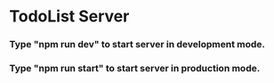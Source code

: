# TodoList Server

### Type "npm run dev" to start server in development mode.

### Type "npm run start" to start server in production mode.
